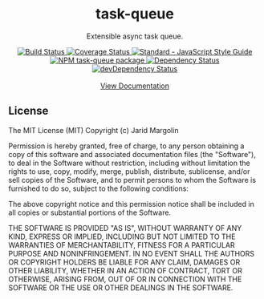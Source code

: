 <h1 align="center">task-queue</h1>
<div align="center">
  <p>Extensible async task queue.</p>
  <div>
    <a href="https://travis-ci.org/jaridmargolin/task-queue">
      <img src="https://travis-ci.org/jaridmargolin/task-queue.svg?branch=master" alt="Build Status">
    </a>
    <a href="https://codecov.io/gh/jaridmargolin/task-queue">
      <img src="https://codecov.io/gh/jaridmargolin/task-queue/branch/master/graph/badge.svg" alt="Coverage Status"/>
    </a>
    <a href="http://standardjs.com/">
      <img src="https://img.shields.io/badge/code%20style-standard-brightgreen.svg" alt="Standard - JavaScript Style Guide">
    </a>
  </div>
  <div>
    <a href="https://npmjs.org/package/task-queue">
      <img src="https://img.shields.io/npm/v/task-queue.svg" alt="NPM task-queue package">
    </a>
    <a href="https://david-dm.org/jaridmargolin/task-queue">
      <img src="https://david-dm.org/jaridmargolin/task-queue.svg" alt="Dependency Status">
    </a>
    <a href="https://david-dm.org/jaridmargolin/task-queue#info=devDependencies">
      <img src="https://david-dm.org/jaridmargolin/task-queue/dev-status.svg" alt="devDependency Status">
    </a>
  </div>
</div>
<br>
<div align="center">
<a href="http://jaridmargolin.github.io/task-queue">View Documentation</a>
</div>

## License

The MIT License (MIT) Copyright (c) Jarid Margolin

Permission is hereby granted, free of charge, to any person obtaining a copy of this software and associated documentation files (the "Software"), to deal in the Software without restriction, including without limitation the rights to use, copy, modify, merge, publish, distribute, sublicense, and/or sell copies of the Software, and to permit persons to whom the Software is furnished to do so, subject to the following conditions:

The above copyright notice and this permission notice shall be included in all copies or substantial portions of the Software.

THE SOFTWARE IS PROVIDED "AS IS", WITHOUT WARRANTY OF ANY KIND, EXPRESS OR IMPLIED, INCLUDING BUT NOT LIMITED TO THE WARRANTIES OF MERCHANTABILITY, FITNESS FOR A PARTICULAR PURPOSE AND NONINFRINGEMENT. IN NO EVENT SHALL THE AUTHORS OR COPYRIGHT HOLDERS BE LIABLE FOR ANY CLAIM, DAMAGES OR OTHER LIABILITY, WHETHER IN AN ACTION OF CONTRACT, TORT OR OTHERWISE, ARISING FROM, OUT OF OR IN CONNECTION WITH THE SOFTWARE OR THE USE OR OTHER DEALINGS IN THE SOFTWARE.
